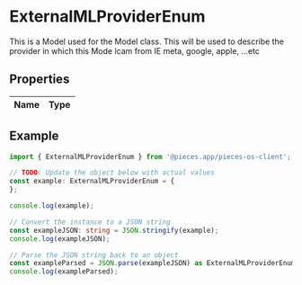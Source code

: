 
# ExternalMLProviderEnum

This is a Model used for the Model class. This will be used to describe the provider in which this Mode lcam from IE meta, google, apple, ...etc

## Properties

Name | Type
------------ | -------------

## Example

```typescript
import { ExternalMLProviderEnum } from '@pieces.app/pieces-os-client';

// TODO: Update the object below with actual values
const example: ExternalMLProviderEnum = {
};

console.log(example);

// Convert the instance to a JSON string
const exampleJSON: string = JSON.stringify(example);
console.log(exampleJSON);

// Parse the JSON string back to an object
const exampleParsed = JSON.parse(exampleJSON) as ExternalMLProviderEnum;
console.log(exampleParsed);
```


